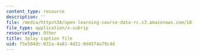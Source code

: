 ```yaml
---
content_type: resource
description: ''
file: /media/https%3A/open-learning-course-data-rc.s3.amazonaws.com/18-01sc-single-variable-calculus-fall-2010/f5e584dc031a4a814d210d45f4a79c4d_CXKoCMVqM9s.srt
file_type: application/x-subrip
resourcetype: Other
title: 3play caption file
uid: f5e584dc-031a-4a81-4d21-0d45f4a79c4d
---
```

